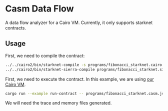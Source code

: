 # Casm Data Flow

A data flow analyzer for a Cairo VM. Currently, it only supports starknet contracts.

## Usage

First, we need to compile the contract:

```bash
../../cairo2/bin/starknet-compile -s programs/fibonacci_starknet.cairo > programs/fibonacci_starknet.sierra.json
../../cairo2/bin/starknet-sierra-compile programs/fibonacci_starknet.sierra.json programs/fibonacci_starknet.casm.json
```

First, we need to execute the contract. In this example, we are using [our Cairo VM](https://github.com/lambdaclass/cairo-vm).

```bash
cargo run --example run-contract -- programs/fibonacci_starknet.casm.json programs/fibonacci_starknet.memory programs/fibonacci_starknet.trace
```

We will need the trace and memory files generated.

